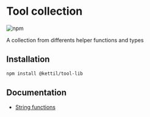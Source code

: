 # Tool collection

![npm](https://img.shields.io/npm/v/@kettil/tools)

A collection from differents helper functions and types

## Installation

```bash
npm install @kettil/tool-lib
```

## Documentation

- [String functions](./docs/string.md)
